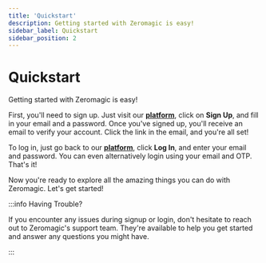 ```yaml
---
title: 'Quickstart'
description: Getting started with Zeromagic is easy! 
sidebar_label: Quickstart
sidebar_position: 2
---
```


# Quickstart

Getting started with Zeromagic is easy! 


First, you'll need to sign up. Just visit our [**platform**](https://zeromagic.in/), click on **Sign Up**, and fill in your email and a password. Once you've signed up, you'll receive an email to verify your account. Click the link in the email, and you're all set!

To log in, just go back to our [**platform**](https://zeromagic.in/), click **Log In**, and enter your email and password. You can even alternatively login using your email and OTP. That's it! 

Now you're ready to explore all the amazing things you can do with Zeromagic. Let's get started!

:::info Having Trouble?

If you encounter any issues during signup or login, don't hesitate to reach out to Zeromagic's support team. They're available to help you get started and answer any questions you might have.

:::